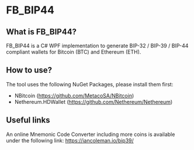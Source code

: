 # FB_BIP44

## What is FB_BIP44?
FB_BIP44 is a C# WPF implementation to generate BIP-32 / BIP-39 / BIP-44 compliant wallets for Bitcoin (BTC) and Ethereum (ETH).

## How to use?
The tool uses the following NuGet Packages, please install them first:
- NBitcoin (https://github.com/MetacoSA/NBitcoin)
- Nethereum.HDWallet (https://github.com/Nethereum/Nethereum)

## Useful links
An online Mnemonic Code Converter including more coins is available under the following link: https://iancoleman.io/bip39/
